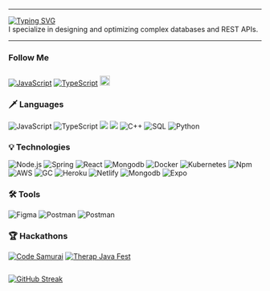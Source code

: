 <div style="display: flex; justify-content: space-between;">
 
</div>

---

<a href="https://git.io/typing-svg"><img src="https://readme-typing-svg.demolab.com?font=Fira+Code&pause=1000&color=F760A0&width=435&lines=Hey%2C+I'm+Fahmida" alt="Typing SVG" /></a>
<br>
I specialize in designing and optimizing complex databases and REST APIs.

---

### Follow Me

[![JavaScript](https://img.shields.io/badge/-Linkedin-000?&logo=linkedin)](https://www.linkedin.com/in/fahmida-reem)
[![TypeScript](https://img.shields.io/badge/-Instagram-000?&logo=instagram&logoColor=ffffff)](https://www.instagram.com/fahmida_reem)
<img src="https://visitor-badge.laobi.icu/badge?page_id=fahmidareem3.fahmidareem3&right_color=black&left_color=pink" style="align-self: ;height: 20px; margin-top:10px">

### 🗡️ Languages

![JavaScript](https://img.shields.io/badge/-JavaScript-000?&logo=JavaScript)
![TypeScript](https://img.shields.io/badge/-TypeScript-000?&logo=TypeScript)
![](https://custom-icon-badges.demolab.com/badge/Java-blue.svg?logo=javasr&color=000000)
![](https://custom-icon-badges.demolab.com/badge/C-blue.svg?logo=csr&color=000000)
![C++](https://img.shields.io/badge/-C++-000?&logo=c%2b%2b&logoColor=00599C)
![SQL](https://img.shields.io/badge/-SQL-000?&logo=MySQL)
![Python](https://img.shields.io/badge/-Python-000?&logo=Python)

### 💡 Technologies

![Node.js](https://img.shields.io/badge/-Node.js-000?&logo=node.js)
![Spring](https://img.shields.io/badge/-Spring-000?&logo=Spring)
![React](https://img.shields.io/badge/-React-000?&logo=React)
![Mongodb](https://img.shields.io/badge/-Mongodb-000?&logo=mongodb&logoColor=47A248)
![Docker](https://img.shields.io/badge/-Docker-000?&logo=Docker)
![Kubernetes](https://img.shields.io/badge/-Kubernetes-000?&logo=Kubernetes)
![Npm](https://img.shields.io/badge/-NPM-000?&logo=npm)
![AWS](https://img.shields.io/badge/-AWS-000?&logo=Amazon-AWS&logoColor=F90)
![GC](https://img.shields.io/badge/-Google%20Cloud-000?&logo=googlecloud&logoColor=4285F4)
![Heroku](https://img.shields.io/badge/-Heroku-000?&logo=heroku&logoColor=430098)
![Netlify](https://img.shields.io/badge/-Netlify-000?&logo=netlify&logoColor=00C7B7)
![Mongodb](https://img.shields.io/badge/-Mongodb-000?&logo=mongodb&logoColor=47A248)
![Expo](https://img.shields.io/badge/-Expo-000?&logo=expo&logoColor=ffffff)

### 🛠️ Tools

![Figma](https://img.shields.io/badge/-Figma-000?&logo=figma&logoColor=F24E1E)
![Postman](https://img.shields.io/badge/-Postman-000?&logo=postman)
![Postman](https://img.shields.io/badge/-Git-000?&logo=git)

### 🏆 Hackathons

[![Code Samurai](https://custom-icon-badges.demolab.com/badge/Code%20Samurai%20BD-blue.svg?logo=codesamurai&color=000000)](https://www.linkedin.com/posts/fahmida-reem_we-became-the-champion-in-the-uiux-category-activity-7012759190796460032-W9Lp?utm_source=share&utm_medium=member_ios)
[![Therap Java Fest](https://custom-icon-badges.demolab.com/badge/Therap%20Java%20Fest-blue.svg?logo=therapsr&color=000000&logoColor=FBAB18)](https://www.linkedin.com/posts/fahmida-reem_therapjavafest-therapbd-activity-6973628513811644416-xSod?utm_source=share&utm_medium=member_ios)

<div style="width:100%;display: flex; justify-content: space-between;">

[![GitHub Streak](https://streak-stats.demolab.com?user=fahmidareem3&theme=dracula&hide_border=true)](https://git.io/streak-stats)

</div>
